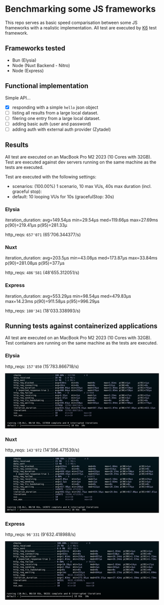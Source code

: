# Benchmarking some JS frameworks

This repo serves as basic speed comparisation between some JS frameworks with a realistic implementation. All test are executed by [K6](https://k6.io/) test framework.

## Frameworks tested

- Bun (Elysia)
- Node (Nuxt Backend - Nitro)
- Node (Express)

## Functional implementation

Simple API...

- [x] responding with a simple `hello` json object
- [ ] listing all results from a large local dataset.
- [ ] filering one entry from a large local dataset.
- [ ] adding basic auth (user and password)
- [ ] adding auth with external auth provider (Zytadel)

## Results

All test are executed on an MacBook Pro M2 2023 (10 Cores with 32GB). Test are executed against dev servers running on the same machine as the tests are executed.

Test are executed with the following settings:

- scenarios: (100.00%) 1 scenario, 10 max VUs, 40s max duration (incl. graceful stop):
- default: 10 looping VUs for 10s (gracefulStop: 30s)

### Elysia

iteration_duration: avg=149.54µs min=29.54µs med=119.66µs max=27.69ms p(90)=219.41µs p(95)=281.33µ

http_reqs: `657'071` (65'706.344377/s)

### Nuxt

iteration_duration: avg=203.5µs min=43.08µs med=173.87µs max=33.84ms p(90)=281.08µs p(95)=377µs

http_reqs: `486'581` (48'655.312051/s)

### Express

iteration_duration: avg=553.29µs min=98.54µs med=479.83µs max=14.23ms p(90)=911.58µs p(95)=996.29µs

http_reqs: `180'341` (18'033.338993/s)

## Running tests against containerized applications

All test are executed on an MacBook Pro M2 2023 (10 Cores with 32GB). Test containers are running on the same machine as the tests are executed.

### Elysia

http_reqs: `157'850` (15'783.866718/s)

![Elysia Docker benchmark](./docs/img/elysia_docker_benchmark.png)

### Nuxt

http_reqs: `143'972` (14'396.471539/s)

![Nuxt Docker benchmark](./docs/img/nuxt_docker_benchmark.png)

### Express

http_reqs: `96'331` (9'632.418988/s)

![Express Docker benchmark](./docs/img/express_docker_benchmark.png)
